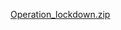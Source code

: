 [Operation_lockdown.zip](https://github.com/user-attachments/files/18608067/Operation_lockdown.zip)
